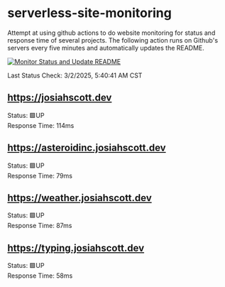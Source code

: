 # serverless-site-monitoring
Attempt at using github actions to do website monitoring for status and response time of several projects. The following action runs on Github's servers every five minutes and automatically updates the README.  

[![Monitor Status and Update README](https://github.com/JosiahSco/serverless-site-monitoring/actions/workflows/monitor.yaml/badge.svg)](https://github.com/JosiahSco/serverless-site-monitoring/actions/workflows/monitor.yaml)

Last Status Check: 3/2/2025, 5:40:41 AM CST

## https://josiahscott.dev
Status: 🟩UP  
Response Time: 114ms

## https://asteroidinc.josiahscott.dev
Status: 🟩UP  
Response Time: 79ms

## https://weather.josiahscott.dev
Status: 🟩UP  
Response Time: 87ms

## https://typing.josiahscott.dev
Status: 🟩UP  
Response Time: 58ms

